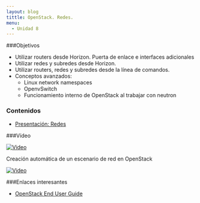 ```yaml
---
layout: blog
tittle: OpenStack. Redes.
menu:
  - Unidad 8
---
```

###Objetivos

* Utilizar routers desde Horizon. Puerta de enlace e interfaces adicionales
* Utilizar redes y subredes desde Horizon.
* Utilizar routers, redes y subredes desde la línea de comandos.
* Conceptos avanzados:
    * Linux network namespaces
    * OpenvSwitch
    * Funcionamiento interno de OpenStack al trabajar con neutron

### Contenidos

* [Presentación: Redes](presentacion_redes)

###Vídeo

[![Video](http://img.youtube.com/vi/-NAb8pp5E1g/0.jpg)](https://www.youtube.com/watch?v=-NAb8pp5E1g)

Creación automática de un escenario de red en OpenStack 

[![Video](http://img.youtube.com/vi/TBmaBkj0X7M/0.jpg)](https://www.youtube.com/watch?v=TBmaBkj0X7M)

###Enlaces interesantes

* [OpenStack End User Guide](http://docs.openstack.org/user-guide/content/index.html)
